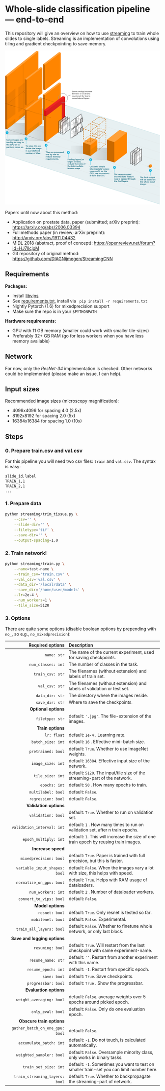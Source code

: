 Whole-slide classification pipeline &mdash; end-to-end
======

This repository will give an overview on how to use [streaming](https://github.com/DIAGNijmegen/StreamingCNN) to train whole slides to single labels. Streaming is an implementation of convolutions using tiling and gradient checkpointing to save memory.

![alt text](methods.png "StreamingCNN")


Papers until now about this method:

- Application on prostate data, paper (submitted; arXiv preprint): https://arxiv.org/abs/2006.03394
- Full methods paper (in review; arXiv preprint): http://arxiv.org/abs/1911.04432
- MIDL 2018 (abstract, proof of concept): https://openreview.net/forum?id=HJ7lIcjoM
- Git repository of original method: https://github.com/DIAGNijmegen/StreamingCNN

## Requirements
**Packages:**
- Install [libvips](https://libvips.github.io/libvips/install.html) 
- See [requirements.txt](https://github.com/DIAGNijmegen/pathology-streaming-pipeline/blob/master/requirements.txt), install via ` pip install -r requirements.txt`
- Nightly Pytorch (1.6) for mixedprecision support
- Make sure the repo is in your `$PYTHONPATH`

**Hardware requirements:**
 - GPU with 11 GB memory (smaller could work with smaller tile-sizes)
 - Preferably 32+ GB RAM (go for less workers when you have less memory available)
 
## Network

For now, only the *ResNet-34* implementation is checked. Other networks could be implemented (please make an issue, I can help).

## Input sizes

Recommended image sizes (microscopy magnification):

- 4096x4096 for spacing 4.0 (2.5x)
- 8192x8192 for spacing 2.0 (5x)
- 16384x16384 for spacing 1.0 (10x)

## Steps

### 0. Prepare train.csv and val.csv

For this pipeline you will need two csv files: `train` and `val.csv`. The syntax is easy:

```csv
slide_id,label
TRAIN_1,1
TRAIN_2,1
...
```

### 1. Prepare data

```bash
python streaming/trim_tissue.py \
    --csv='' \
    --slide-dir='' \
    --filetype='tif' \
    --save-dir='' \
    --output-spacing=1.0
```

### 2. Train network!
```bash
python streaming/train.py \
    --name=test-name \
    --train_csv='train.csv' \
    --val_csv='val.csv' \
    --data_dir='/local/data' \
    --save_dir='/home/user/models' \
    --lr=2e-4 \
    --num_workers=1 \
    --tile_size=5120
```


### 3. Options

There are quite some options (disable boolean options by prepending with `no_`, so e.g., `no_mixedprecision`):

| Required options | Description |
| ---:         |     :---      |
| `name: str` | The name of the current experiment, used for saving checkpoints. |
| `num_classes: int` | The number of classes in the task. |
| `train_csv: str` | The filenames (without extension) and labels of train set. |
| `val_csv: str` | The filenames (without extension) and labels of validation or test set. |
| `data_dir: str` | The directory where the images reside. |
| `save_dir: str` | Where to save the checkpoints. |
| **Optional options** | |
| `filetype: str` |  default: `'.jpg'`. The file-extension of the images. |
| **Train options** | |
| `lr: float` | default: `1e-4` . Learning rate. |
| `batch_size: int` | default: `16` . Effective mini-batch size. |
| `pretrained: bool` | default: `True`. Whether to use ImageNet weights. |
| `image_size: int` | default: `16384`. Effective input size of the network. |
| `tile_size: int` | default: `5120`. The input/tile size of the streaming-part of the network. |
| `epochs: int` | default: `50` . How many epochs to train. |
| `multilabel: bool` | default: `False`. |
| `regression: bool` | default: `False`. |
| **Validation options** | |
| `validation: bool` | default: `True`. Whether to run on validation set. |
| `validation_interval: int` | default: `1` . How many times to run on validation set, after n train epochs. |
| `epoch_multiply: int` | default: `1`. This will increase the size of one train epoch by reusing train images. |
| **Increase speed** | |
| `mixedprecision: bool` | default: `True`. Paper is trained with full precision, but this is faster. |
| `variable_input_shapes: bool` | default: `False`. When the images vary a lot with size, this helps with speed. |
| `normalize_on_gpu: bool` | default: `True`. Helps with RAM usage of dataloaders. |
| `num_workers: int` | default: `2` . Number of dataloader workers. |
| `convert_to_vips: bool` | default: `False`. |
| **Model options** | |
| `resnet: bool` | default: `True`. Only resnet is tested so far. |
| `mobilenet: bool` | default: `False`. Experimental. |
| `train_all_layers: bool` | default: `False`. Whether to finetune whole network, or only last block. |
| **Save and logging options** | |
| `resuming: bool` | default: `True`. Will restart from the last checkpoint with same experiment-name. |
| `resume_name: str` | default: `''`. Restart from another experiment with this name. |
| `resume_epoch: int` | default: `-1`. Restart from specific epoch. |
| `save: bool` | default: `True`. Save checkpoints. |
| `progressbar: bool` | default: `True` . Show the progressbar. |
| **Evaluation options** | |
| `weight_averaging: bool` | default: `False`. average weights over 5 epochs around picked epoch. |
| `only_eval: bool` | default: `False`. Only do one evaluation epoch. |
| **Obscure train options** | |
| `gather_batch_on_one_gpu: bool` | default: `False`. |
| `accumulate_batch: int` | default: `-1`. Do not touch, is calculated automatically. |
| `weighted_sampler: bool` | default: `False`. Oversample minority class, only works in binary tasks. |
| `train_set_size: int` | default: `-1`. Sometimes you want to test on smaller train-set you can limit number here. |
| `train_streaming_layers: bool` | default: `True`. Whether to backpropagate the streaming-part of network. |
